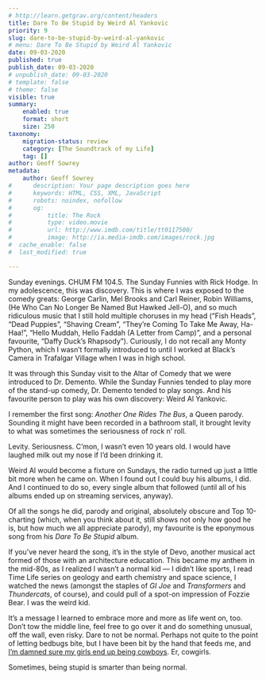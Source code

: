 ```yaml
---
# http://learn.getgrav.org/content/headers
title: Dare To Be Stupid by Weird Al Yankovic
priority: 9
slug: dare-to-be-stupid-by-weird-al-yankovic
# menu: Dare To Be Stupid by Weird Al Yankovic
date: 09-03-2020
published: true
publish_date: 09-03-2020
# unpublish_date: 09-03-2020
# template: false
# theme: false
visible: true
summary:
    enabled: true
    format: short
    size: 250
taxonomy:
    migration-status: review
    category: [The Soundtrack of my Life]
    tag: []
author: Geoff Sowrey
metadata:
    author: Geoff Sowrey
#      description: Your page description goes here
#      keywords: HTML, CSS, XML, JavaScript
#      robots: noindex, nofollow
#      og:
#          title: The Rock
#          type: video.movie
#          url: http://www.imdb.com/title/tt0117500/
#          image: http://ia.media-imdb.com/images/rock.jpg
#  cache_enable: false
#  last_modified: true

---
```


Sunday evenings. CHUM FM 104.5. The Sunday Funnies with Rick Hodge. In my adolescence, this was discovery. This is where I was exposed to the comedy greats: George Carlin, Mel Brooks and Carl Reiner, Robin Williams, (He Who Can No Longer Be Named But Hawked Jell-O), and so much ridiculous music that I still hold multiple choruses in my head (“Fish Heads”, “Dead Puppies”, “Shaving Cream”, “They’re Coming To Take Me Away, Ha-Haa!”, “Hello Muddah, Hello Faddah (A Letter from Camp)”, and a personal favourite, “Daffy Duck’s Rhapsody”). Curiously, I do not recall any Monty Python, which I wasn’t formally introduced to until I worked at Black’s Camera in Trafalgar Village when I was in high school.

It was through this Sunday visit to the Altar of Comedy that we were introduced to Dr. Demento. While the Sunday Funnies tended to play more of the stand-up comedy, Dr. Demento tended to play songs. And his favourite person to play was his own discovery: Weird Al Yankovic.

I remember the first song: *Another One Rides The Bus*, a Queen parody. Sounding it might have been recorded in a bathroom stall, it brought levity to what was sometimes the seriousness of rock n’ roll.

Levity. Seriousness. C’mon, I wasn’t even 10 years old. I would have laughed milk out my nose if I’d been drinking it.

Weird Al would become a fixture on Sundays, the radio turned up just a little bit more when he came on. When I found out I could buy his albums, I did. And I continued to do so, every single album that followed (until all of his albums ended up on streaming services, anyway).

Of all the songs he did, parody and original, absolutely obscure and Top 10-charting (which, when you think about it, still shows not only how good he is, but how much we all appreciate parody), my favourite is the eponymous song from his *Dare To Be Stupid* album.

If you’ve never heard the song, it’s in the style of Devo, another musical act formed of those with an architecture education. This became my anthem in the mid-80s, as I realized I wasn’t a normal kid — I didn’t like sports, I read Time Life series on geology and earth chemistry and space science, I watched the news (amongst the staples of *GI Joe* and *Transformers* and *Thundercats*, of course), and could pull of a spot-on impression of Fozzie Bear. I was the weird kid.

It’s a message I learned to embrace more and more as life went on, too. Don’t tow the middle line, feel free to go over it and do something unusual, off the wall, even risky. Dare to not be normal. Perhaps not quite to the point of letting bedbugs bite, but I have been bit by the hand that feeds me, and [I’m damned sure my girls end up being cowboys](https://geoff.sowrey.org/2017/01/why-calling-people-cowboys-is-wrong/). Er, cowgirls.

Sometimes, being stupid is smarter than being normal.